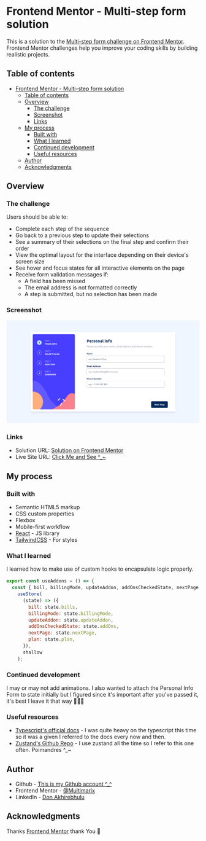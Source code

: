# Frontend Mentor - Multi-step form solution

This is a solution to the [Multi-step form challenge on Frontend Mentor](https://www.frontendmentor.io/challenges/multistep-form-YVAnSdqQBJ). Frontend Mentor challenges help you improve your coding skills by building realistic projects.

## Table of contents

- [Frontend Mentor - Multi-step form solution](#frontend-mentor---multi-step-form-solution)
  - [Table of contents](#table-of-contents)
  - [Overview](#overview)
    - [The challenge](#the-challenge)
    - [Screenshot](#screenshot)
    - [Links](#links)
  - [My process](#my-process)
    - [Built with](#built-with)
    - [What I learned](#what-i-learned)
    - [Continued development](#continued-development)
    - [Useful resources](#useful-resources)
  - [Author](#author)
  - [Acknowledgments](#acknowledgments)

## Overview

### The challenge

Users should be able to:

- Complete each step of the sequence
- Go back to a previous step to update their selections
- See a summary of their selections on the final step and confirm their order
- View the optimal layout for the interface depending on their device's screen size
- See hover and focus states for all interactive elements on the page
- Receive form validation messages if:
  - A field has been missed
  - The email address is not formatted correctly
  - A step is submitted, but no selection has been made

### Screenshot

![screenshot](./src/screenshot.png)

### Links

- Solution URL: [Solution on Frontend Mentor](https://www.frontendmentor.io/solutions/advanced-multistep-form-w-reacttstailwindcss-XTPp0zjE0G)
- Live Site URL: [Click Me and See ^\_~](https://advanced-form.netlify.app)

## My process

### Built with

- Semantic HTML5 markup
- CSS custom properties
- Flexbox
- Mobile-first workflow
- [React](https://reactjs.org/) - JS library
- [TailwindCSS](https://tailwindcss.com/docs/installation) - For styles

### What I learned

I learned how to make use of custom hooks to encapsulate logic properly.

```js
export const useAddons = () => {
  const { bill, billingMode, updateAddon, addOnsCheckedState, nextPage, plan } =
    useStore(
      (state) => ({
        bill: state.bills,
        billingMode: state.billingMode,
        updateAddon: state.updateAddon,
        addOnsCheckedState: state.addOns,
        nextPage: state.nextPage,
        plan: state.plan,
      }),
      shallow
    );
```

### Continued development

I may or may not add animations. I also wanted to attach the Personal Info Form to state initially but I figured since it's important after you've passed it, it's best I leave it that way 🤷🏾‍♀️

### Useful resources

- [Typescript's official docs](https://www.typescriptlang.org/docs/handbook/utility-types.html) - I was quite heavy on the typescript this time so it was a given I referred to the docs every now and then.
- [Zustand's Github Repo](https://github.com/pmndrs/zustand) - I use zustand all the time so I refer to this one often. Poimandres ^\_~

## Author

- Github - [This is my Github account ^\_^](https://github.com/Di-void)
- Frontend Mentor - [@Multimarix](https://www.frontendmentor.io/profile/Multimarix)
- LinkedIn - [Don Akhirebhulu](https://www.linkedin.com/in/don-akhirebhulu-675082242/)

## Acknowledgments

Thanks [Frontend Mentor](https://www.frontendmentor.io) thank You 💙
